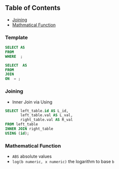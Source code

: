 ## Table of Contents
- [Joining](#joining)
- [Mathmatical Function](#mathematical-function)


### Template
```sql
SELECT AS
FROM
WHERE  ;
```
```sql
SELECT  AS 
FROM
JOIN 
ON  = ;
```

### Joining
- Inner Join via Using
```sql
SELECT left_table.id AS L_id,
       left_table.val AS L_val,
       right_table.val AS R_val
FROM left_table
INNER JOIN right_table
USING (id);
```
### Mathematical Function
- `ABS` absolute values
- `log(b numeric, x numeric)` the logarithm to base `b`
